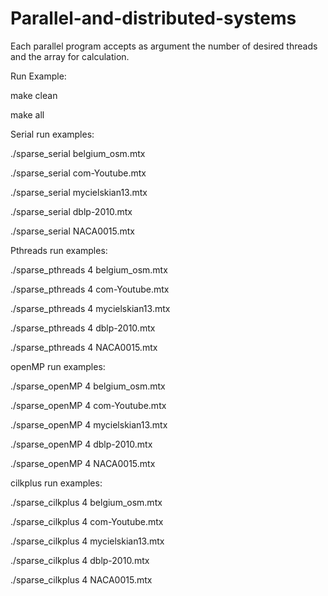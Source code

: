 # Parallel-and-distributed-systems


Each parallel program accepts as argument the number of desired threads and the array for calculation.

Run Example:

make clean

make all 

Serial run examples: 

./sparse_serial belgium_osm.mtx

./sparse_serial com-Youtube.mtx

./sparse_serial mycielskian13.mtx

./sparse_serial dblp-2010.mtx

./sparse_serial NACA0015.mtx


Pthreads run examples:

./sparse_pthreads 4 belgium_osm.mtx

./sparse_pthreads 4 com-Youtube.mtx

./sparse_pthreads 4 mycielskian13.mtx

./sparse_pthreads 4 dblp-2010.mtx

./sparse_pthreads 4 NACA0015.mtx
  
openMP run examples:

./sparse_openMP 4 belgium_osm.mtx

./sparse_openMP 4 com-Youtube.mtx

./sparse_openMP 4 mycielskian13.mtx

./sparse_openMP 4 dblp-2010.mtx

./sparse_openMP 4 NACA0015.mtx

cilkplus run examples:

./sparse_cilkplus 4 belgium_osm.mtx

./sparse_cilkplus 4 com-Youtube.mtx

./sparse_cilkplus 4 mycielskian13.mtx

./sparse_cilkplus 4 dblp-2010.mtx

./sparse_cilkplus 4 NACA0015.mtx
